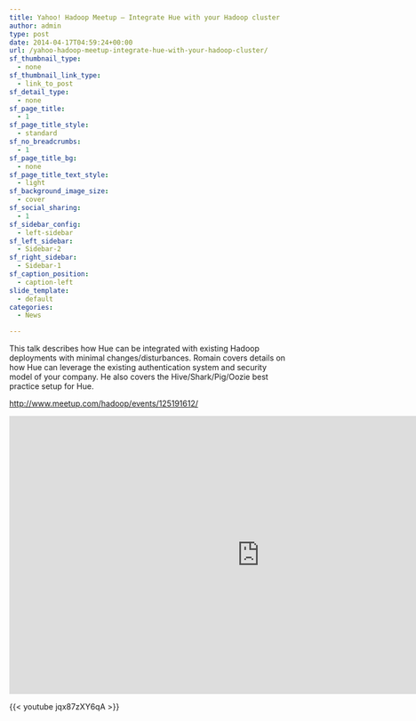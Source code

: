 ```yaml
---
title: Yahoo! Hadoop Meetup – Integrate Hue with your Hadoop cluster
author: admin
type: post
date: 2014-04-17T04:59:24+00:00
url: /yahoo-hadoop-meetup-integrate-hue-with-your-hadoop-cluster/
sf_thumbnail_type:
  - none
sf_thumbnail_link_type:
  - link_to_post
sf_detail_type:
  - none
sf_page_title:
  - 1
sf_page_title_style:
  - standard
sf_no_breadcrumbs:
  - 1
sf_page_title_bg:
  - none
sf_page_title_text_style:
  - light
sf_background_image_size:
  - cover
sf_social_sharing:
  - 1
sf_sidebar_config:
  - left-sidebar
sf_left_sidebar:
  - Sidebar-2
sf_right_sidebar:
  - Sidebar-1
sf_caption_position:
  - caption-left
slide_template:
  - default
categories:
  - News

---
```

This talk describes how Hue can be integrated with existing Hadoop deployments with minimal changes/disturbances. Romain covers details on how Hue can leverage the existing authentication system and security model of your company. He also covers the Hive/Shark/Pig/Oozie best practice setup for Hue.

<http://www.meetup.com/hadoop/events/125191612/>

<iframe src="http://www.slideshare.net/slideshow/embed_code/33630498" width="900" height="500" frameborder="0" marginwidth="0" marginheight="0" scrolling="no"></iframe>

{{< youtube jqx87zXY6qA >}}
